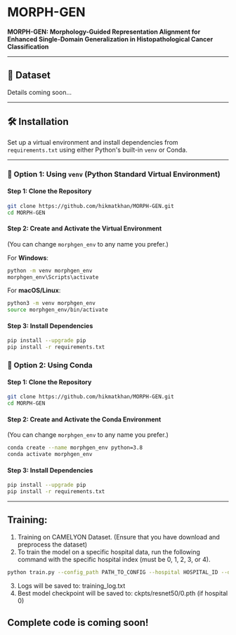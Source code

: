 # MORPH-GEN

**MORPH-GEN: Morphology-Guided Representation Alignment for Enhanced Single-Domain Generalization in Histopathological Cancer Classification**

---

## 📂 Dataset

Details coming soon...

---

## 🛠️ Installation

Set up a virtual environment and install dependencies from `requirements.txt` using either Python's built-in `venv` or Conda.

---

### 🔹 Option 1: Using `venv` (Python Standard Virtual Environment)

#### Step 1: Clone the Repository

```bash
git clone https://github.com/hikmatkhan/MORPH-GEN.git
cd MORPH-GEN
```

#### Step 2: Create and Activate the Virtual Environment  
(You can change `morphgen_env` to any name you prefer.)

For **Windows**:

```bash
python -m venv morphgen_env
morphgen_env\Scripts\activate
```

For **macOS/Linux**:

```bash
python3 -m venv morphgen_env
source morphgen_env/bin/activate
```

#### Step 3: Install Dependencies

```bash
pip install --upgrade pip
pip install -r requirements.txt
```

### 🔸 Option 2: Using Conda

#### Step 1: Clone the Repository

```bash
git clone https://github.com/hikmatkhan/MORPH-GEN.git
cd MORPH-GEN
```

#### Step 2: Create and Activate the Conda Environment  
(You can change `morphgen_env` to any name you prefer.)

```bash
conda create --name morphgen_env python=3.8
conda activate morphgen_env
```

#### Step 3: Install Dependencies

```bash
pip install --upgrade pip
pip install -r requirements.txt
```

---



## Training:
1. Training on CAMELYON Dataset. (Ensure that you have download and preprocess the dataset)
2. To train the model on a specific hospital data, run the following command with the specific hospital index (must be 0, 1, 2, 3, or 4).
  ```bash
python train.py --config_path PATH_TO_CONFIG --hospital HOSPITAL_ID --data_dir PATH_TO_DATA
```
3. Logs will be saved to: training_log.txt
4. Best model checkpoint will be saved to: ckpts/resnet50/0.pth (if hospital 0)
## Complete code is coming soon!
